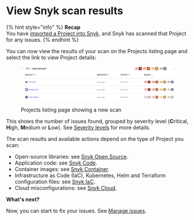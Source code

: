 # View Snyk scan results

{% hint style="info" %}
**Recap**\
You have [imported a Project into Snyk](import-a-project.md), and Snyk has scanned that Project for any issues.
{% endhint %}

You can now view the results of your scan on the Projects listing page and select the link to view Project details:

<figure><img src="../../.gitbook/assets/Screenshot 2023-01-23 at 15.24.15.png" alt="Projects listing page showing a new scan"><figcaption><p>Projects listing page showing a new scan</p></figcaption></figure>

This shows the number of issues found, grouped by severity level (**C**ritical, **H**igh, **M**edium or **L**ow). See [Severity levels](../../manage-risk/priorities-for-fixing-issues/severity-levels.md) for more details.

The scan results and available actions depend on the type of Project you scan:

* Open-source libraries: see [Snyk Open Source](../../scan-applications/snyk-open-source/getting-started-snyk-open-source.md).
* Application code: see [Snyk Code](../../scan-applications/snyk-code/getting-started-with-snyk-code/).
* Container images: see [Snyk Container](../../scan-applications/snyk-container/getting-started-with-snyk-container.md).
* Infrastructure as Code (IaC), Kubernetes, Helm and Terraform configuration files: see [Snyk IaC](../../scan-infrastructure/getting-started-with-snyk-iac/).
* Cloud misconfigurations: see [Snyk Cloud](../../scan-infrastructure/snyk-iac+/).

**What's next?**

Now, you can start to fix your issues. See [Manage issues](../../manage-risk/).

